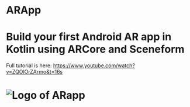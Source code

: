 # ARApp
Build your first Android AR app in Kotlin using ARCore and Sceneform
=========
Full tutorial is here:
https://www.youtube.com/watch?v=ZQOlOrZArmo&t=16s

![Logo of ARapp](https://blog.rrsaikat.com/wp-content/uploads/2019/10/amazon-ar-view.jpg "Logo of ARapp")
=========
